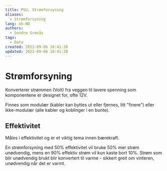 ```yaml
---
title: PSU, Strømforsyning
aliases: 
  - Strømforsyning
lang: nb-NO
authors:
  - Sondre Grønås
tags:
  - Data
created: 2022-09-06 10:41:20
updated: 2022-09-06 10:41:20
---
```

# Strømforsyning
Konverterer strømmen (Volt) fra veggen til lavere spenning som komponentene er designet for, ofte 12V.

Finnes som modulær (kabler kan byttes ut eller fjernes, litt "finere") eller ikke-modulær (alle kabler og koblinger i en bunte).


## Effektivitet
Måles i effektivitet og er et viktig tema innen bærekraft.

En strømforsyning med 50% effektivitet vil bruke 50% mer strøm unødvendig, mens en 90% effektiv strøm vil kun kaste bort 10%. Strøm som blir unødvendig brukt blir konvertert til varme - sikkert greit om vinteren, unødvendig når det er varmt.